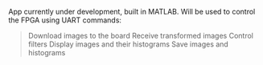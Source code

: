 App currently under development, built in MATLAB. Will be used to control the FPGA using UART commands:

> Download images to the board
> Receive transformed images
> Control filters
> Display images and their histograms
> Save images and histograms
